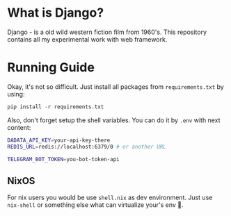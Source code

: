 # What is Django?

Django - is a old wild western fiction film from 1960's.
This repository contains all my experimental work with web framework.

# Running Guide

Okay, it's not so difficult. Just install all packages from
`requirements.txt` by using:
```python
pip install -r requirements.txt
```
Also, don't forget setup the shell variables. You can do it by `.env` with next content:
```bash
DADATA_API_KEY=your-api-key-there
REDIS_URL=redis://localhost:6379/0 # or another URL

TELEGRAM_BOT_TOKEN=you-bot-token-api
```

## NixOS

For nix users you would be use `shell.nix` as dev environment.
Just use `nix-shell` or something else what can virtualize your's env :woozy_face:.
